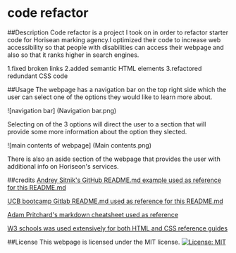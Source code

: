 # code refactor

##Description
Code refactor is a project I took on in order to refactor starter code for Horisean marking agency.I optimized their code to increase web accessibility so that people with disabilities can access their webpage and also so that it ranks higher in search engines.

1.fixed broken links
2.added semantic HTML elements
3.refactored redundant CSS code

##Usage
The webpage has a navigation bar on the top right side which the user can select one of the options they would like to learn more about.

![navigation bar] (Navigation bar.png)

Selecting on of the 3 options will direct the user to a section that will provide some more information about the option they slected.

![main contents of webpage] (Main contents.png)

There is also an aside section of the webpage that provides the user with additional info on Horiseon's services.

##credits
[Andrey Sitnik's GitHub README.md example used as reference for this README.md](https://github.com/ai/size-limit#readme)

[UCB bootcamp Gitlab README.md used as reference for this README.md](https://ucb.bootcampcontent.com/UCB-Coding-Bootcamp/UCB-VIRT-FSF-FT-09-2022-U-LOLC/-/tree/main/course-content/01-html-git-css/challenge/Good-README-Guide)

[Adam Pritchard's markdown cheatsheet used as reference](https://github.com/adam-p/markdown-here/wiki/Markdown-Cheatsheet#lines)

[W3 schools was used extensively for both HTML and CSS reference guides](https://www.w3schools.com/)

##License
This webpage is licensed under the MIT license.
[![License: MIT](https://img.shields.io/badge/License-MIT-yellow.svg)](https://opensource.org/licenses/MIT)
